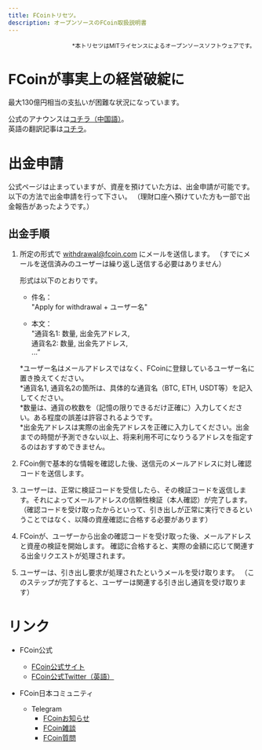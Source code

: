 ```yaml
---
title: FCoinトリセツ。
description: オープンソースのFCoin取扱説明書
---
```


<div style="text-align: right;">
    <small>*本トリセツはMITライセンスによるオープンソースソフトウェアです。</small>
</div> 


# FCoinが事実上の経営破綻に

最大130億円相当の支払いが困難な状況になっています。  

公式のアナウンスは[コチラ（中国語）](https://fcoin.zendesk.com/hc/zh-cn/articles/360043503273-FCoin%E7%9C%9F%E7%9B%B8)。  
英語の翻訳記事は[コチラ](https://www.reddit.com/r/FCoin_Official/comments/f579v4/fcoin_truth/)。  


# 出金申請
公式ページは止まっていますが、資産を預けていた方は、出金申請が可能です。
以下の方法で出金申請を行って下さい。
（理財口座へ預けていた方も一部で出金報告があったようです。）

## 出金手順
1. 所定の形式で withdrawal@fcoin.com にメールを送信します。
（すでにメールを送信済みのユーザーは繰り返し送信する必要はありません）

    形式は以下のとおりです。
    
    - 件名：  
    "Apply for withdrawal + ユーザー名"
    
    - 本文：  
    "通貨名1: 数量, 出金先アドレス,  
     通貨名2: 数量, 出金先アドレス,  
     ...”
     
     *ユーザー名はメールアドレスではなく、FCoinに登録しているユーザー名に置き換えてください。  
     *通貨名1, 通貨名2の箇所は、具体的な通貨名（BTC, ETH, USDT等）を記入してください。  
     *数量は、通貨の枚数を（記憶の限りできるだけ正確に）入力してください。ある程度の誤差は許容されるようです。  
     *出金先アドレスは実際の出金先アドレスを正確に入力してください。出金までの時間が予測できない以上、将来利用不可になりうるアドレスを指定するのはおすすめできません。  
     

2. FCoin側で基本的な情報を確認した後、送信元のメールアドレスに対し確認コードを送信します。

3. ユーザーは、正常に検証コードを受信したら、その検証コードを返信します。それによってメールアドレスの信頼性検証（本人確認）が完了します。
（確認コードを受け取ったからといって、引き出しが正常に実行できるということではなく、以降の資産確認に合格する必要があります）

4. FCoinが、ユーザーから出金の確認コードを受け取った後、メールアドレスと資産の検証を開始します。
確認に合格すると、実際の金額に応じて関連する出金リクエストが処理されます。

5. ユーザーは、引き出し要求が処理されたというメールを受け取ります。
（このステップが完了すると、ユーザーは関連する引き出し通貨を受け取ります）


# リンク
- FCoin公式
    - [FCoin公式サイト](https://www.fcoin.com)
    - [FCoin公式Twitter（英語）](https://twitter.com/FCoinOfficial)

- FCoin日本コミュニティ
    - Telegram
        - [FCoinお知らせ](https://t.me/fcoinfanjapanese)
        - [FCoin雑談](https://t.me/fcoinchatjapanese)
        - [FCoin質問](https://t.me/joinchat/H6Li9VMbf4A0XPt6DeJgVA)
